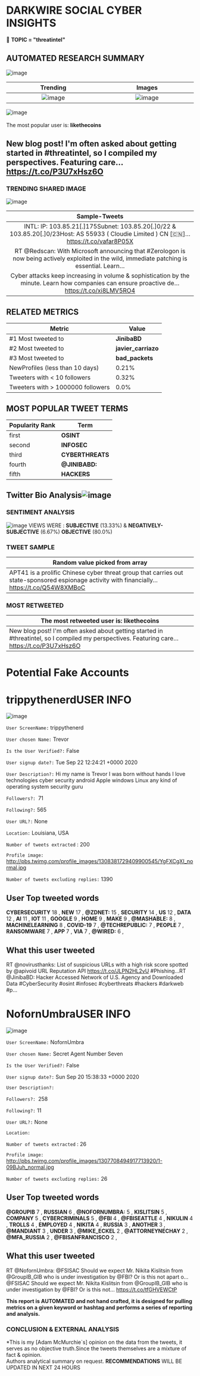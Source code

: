 # DARKWIRE SOCIAL CYBER INSIGHTS 
&#x1F34E; **TOPIC = "threatintel"**

## AUTOMATED RESEARCH SUMMARY
  ![image](darkLogo.png)   

|  Trending  |   Images | 
:-------------------------:|:-------------------------:
|  ![image](assets/threatintel/imageFile1.jpg)     <img width=200/> | ![image](assets/threatintel/imageFile2.jpg) <img width=200/> |   
 
 
![image](assets/threatintel/TWEETS.png)
<br></br>
The most popular user is: **likethecoins**  
 

## New blog post! I'm often asked about getting started in #threatintel, so I compiled my perspectives. Featuring care… https://t.co/P3U7xHsz6O 

  




### TRENDING SHARED IMAGE

![image](assets/threatintel/twitterPostedImage.png)



|                **Sample-Tweets**        |
| :-------------: |
| INTL: IP: 103.85.21[.]175Subnet: 103.85.20[.]0/22 &amp; 103.85.20[.]0/23Host: AS 55933 ( Cloudie Limited ) CN [🇨🇳]… https://t.co/vafar8P05X |
| RT @Redscan: With Microsoft announcing that #Zerologon is now being actively exploited in the wild, immediate patching is essential. Learn… |
| Cyber attacks keep increasing in volume &amp; sophistication by the minute. Learn how companies can ensure proactive de… https://t.co/xi8LMV5RO4 |

## RELATED METRICS<br>
| Metric | Value |
| ------------- | ------------- |
| #1 Most tweeted to  | **JinibaBD** |
| #2 Most tweeted to  | **javier_carriazo** |
| #3 Most tweeted to  | **bad_packets** |
| NewProfiles (less than 10 days) | 0.21%  |
| Tweeters with < 10 followers  | 0.32%|
| Tweeters with > 1000000 followers  | 0.0%  |



## MOST POPULAR TWEET TERMS 


| Popularity Rank  | Term |
| ------------- | ------------- |
| first  | **OSINT**  |
| second  | **INFOSEC**  |
| third  | **CYBERTHREATS** |
| fourth  | **@JINIBABD:**  |
| fifth  | **HACKERS**  |


## Twitter Bio Analysis![image](assets/threatintel/BIO.png)
### SENTIMENT ANALYSIS
![image](assets/threatintel/sentiment.png)
VIEWS WERE : **SUBJECTIVE**  (13.33%) & **NEGATIVELY-SUBJECTIVE** (6.67%) **OBJECTIVE** (80.0%)

### TWEET SAMPLE 
| Random value picked from array |
| ------------- |
|APT41 is a prolific Chinese cyber threat group that carries out state-sponsored espionage activity with financially… https://t.co/Q54W8XMBoC |

### MOST RETWEETED 

| The most retweeted user is: **likethecoins**  |
| ------------- |
| New blog post! I'm often asked about getting started in #threatintel, so I compiled my perspectives. Featuring care… https://t.co/P3U7xHsz6O |

# Potential Fake Accounts
 
# trippythenerdUSER INFO
![image](http://pbs.twimg.com/profile_images/1308381729409900545/YgFXCgXI_normal.jpg)
 
`User ScreenName:` trippythenerd 
 
`User chosen Name:` Trevor 
 
`Is the User Verified?:` False 
 
`User signup date?:` Tue Sep 22 12:24:21 +0000 2020 
 
`User Description?:` Hi my name is Trevor I was born without hands I love technologies cyber security android Apple windows Linux any kind of operating system security guru 
 
`Followers?: `71 
 
`Following?:` 565 
 
`User URL?:` None 
 
`Location:` Louisiana, USA 
 
`Number of tweets extracted`  : 200 
 
`Profile image:` http://pbs.twimg.com/profile_images/1308381729409900545/YgFXCgXI_normal.jpg 
 
`Number of tweets excluding replies:` 1390 
 

 

 
## User Top tweeted words 
 
**CYBERSECURITY** 18 , **NEW** 17 , **@ZDNET:** 15 , **SECURITY** 14 , **US** 12 , **DATA** 12 , **AI** 11 , **IOT** 11 , **GOOGLE** 9 , **HOME** 9 , **MAKE** 9 , **@MASHABLE:** 8 , **MACHINELEARNING** 8 , **COVID-19** 7 , **@TECHREPUBLIC:** 7 , **PEOPLE** 7 , **RANSOMWARE** 7 , **APP** 7 , **VIA** 7 , **@WIRED:** 6 , 
 
## What this user tweeted
 
RT @novirusthanks: List of suspicious URLs with a high risk score spotted by @apivoid URL Reputation API https://t.co/JLPN2HL2vU #Phishing…RT @JinibaBD: Hacker Accessed Network of U.S. Agency and Downloaded Data 
#CyberSecurity #osint #infosec #cyberthreats #hackers #darkweb #p…
 
# NofornUmbraUSER INFO
![image](http://pbs.twimg.com/profile_images/1307708494917713920/1-09BJuh_normal.jpg)
 
`User ScreenName:` NofornUmbra 
 
`User chosen Name:` Secret Agent Number Seven 
 
`Is the User Verified?:` False 
 
`User signup date?:` Sun Sep 20 15:38:33 +0000 2020 
 
`User Description?:`  
 
`Followers?: `258 
 
`Following?:` 11 
 
`User URL?:` None 
 
`Location:`  
 
`Number of tweets extracted`  : 26 
 
`Profile image:` http://pbs.twimg.com/profile_images/1307708494917713920/1-09BJuh_normal.jpg 
 
`Number of tweets excluding replies:` 26 
 

 

 
## User Top tweeted words 
 
**@GROUPIB** 7 , **RUSSIAN** 6 , **@NOFORNUMBRA:** 5 , **KISLITSIN** 5 , **COMPANY** 5 , **CYBERCRIMINALS** 5 , **@FBI** 4 , **@FBISEATTLE** 4 , **NIKULIN** 4 , **TROLLS** 4 , **EMPLOYED** 4 , **NIKITA** 4 , **RUSSIA** 3 , **ANOTHER** 3 , **@MANDIANT** 3 , **UNDER** 3 , **@MIKE_ECKEL** 2 , **@ATTORNEYNECHAY** 2 , **@MFA_RUSSIA** 2 , **@FBISANFRANCISCO** 2 , 
 
## What this user tweeted
 
RT @NofornUmbra: @FSISAC Should we expect Mr. Nikita Kislitsin from @GroupIB_GIB who is under investigation by @FBI? Or is this not apart o…@FSISAC Should we expect Mr. Nikita Kislitsin from @GroupIB_GIB who is under investigation by @FBI? Or is this not… https://t.co/tfGHVEWCtP
 

<b> This report is AUTOMATED and not hand crafted, it is designed for pulling metrics on a given keyword or hashtag and performs a series of reporting and analysis.</b>  
### CONCLUSION & EXTERNAL ANALYSIS

*This is my [Adam McMurchie`s] opinion on the data from the tweets, it serves as no objective truth.Since the tweets themselves are a mixture of fact & opinion.<br>
Authors analytical summary on request.
**RECOMMENDATIONS** WILL BE UPDATED IN NEXT  24 HOURS <br>